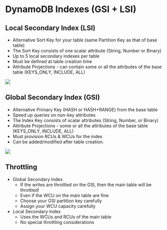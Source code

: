 # DynamoDB Indexes (GSI + LSI)

## Local Secondary Index (LSI)

- Alternative Sort Key for your table (same Partition Key as that of base table)
- The Sort Key consists of one scalar attribute (String, Number or Binary)
- Up to 5 local secondary indexes per table
- Must be defined at table creation time
- Attribute Projections - can contain some or all the attributes of the base table (KEYS_ONLY, INCLUDE, ALL)

![](2022-05-17-07-38-26.png)

## Global Secondary Index (GSI)

- Alternative Primary Key (HASH or HASH+RANGE) from the base table
- Speed up queries on non-key attributes
- The Index Key consists of scalar attributes (String, Number, or Binary)
- Attribute Projections - some or all the attributes of the base table (KEYS_ONLY, INCLUDE, ALL)
- Must provision RCUs & WCUs for the index
- Can be added/modified after table creation.

![](2022-05-17-07-40-10.png)

## Throttling

- Global Secondary Index
    - If the writes are throttled on the GSI, then the main table will be throttled!
    - Even if the WCU on the main table are fine
    - Choose your GSI partition key carefully
    - Assign your WCU capacity carefully
- Local Secondary Index
    - Uses the WCUs and RCUs of the main table
    - No special throttling considerations